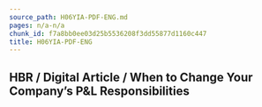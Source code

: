 ```yaml
---
source_path: H06YIA-PDF-ENG.md
pages: n/a-n/a
chunk_id: f7a8bb0ee03d25b5536208f3dd55877d1160c447
title: H06YIA-PDF-ENG
---
```

## HBR / Digital Article / When to Change Your Company’s P&L Responsibilities
